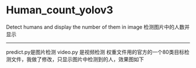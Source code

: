 # Human_count_yolov3
Detect humans and display the number of them in image 检测图片中的人数并显示
*** 
predict.py是图片检测
video.py 是视频检测
权重文件用的官方的一个80类目标检测文件，我做了修改，只显示图片中检测到的人，效果图如下
